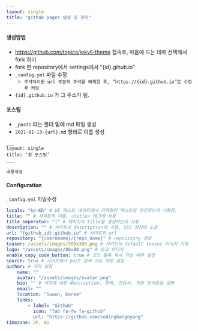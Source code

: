 ```yaml
---
layout: single
title: "github pages 생성 및 관리"
---
```


#### 생성방법

- https://github.com/topics/jekyll-theme 접속후, 마음에 드는 테마 선택해서 fork 하기
- fork 한 repository에서 settings에서 "{id}.gihub.io"
- `_config.yml` 파일 수정
  - `주석처리된 url 부분의 주석을 해제한 후, “https://{id}.github.io“로 수정후 커밋`
- `{id}.github.io` 가 그 주소가 됨.

#### 포스팅

- `_posts` 라는 폴더 밑에 md 파일 생성
- `2021-01-13-{url}.md` 형태로 이름 생성

```
___
layout: single
title: ‘첫 포스팅’
___

내용작성
```

#### Configuration

`_config.yml` 파일수정

```yml
locale: "ko-KR" # UI 텍스트 데이터에서 지역화된 텍스트와 연관짓는데 사용함.
title: "" # 사이트의 이름, <title> 태그에 사용
title_seperator: "|" # 페이지의 title을 생성하는데 사용
description: "" # 사이트의 description에 사용, SEO 향상에 도움
url: "{github_id}.github.io" # 사이트의 url
repository: "{usernmame}/{repo_name}" # repository 경로
teaser: /assets/images/500x300.png # 사이트의 default teaser 이미지 지정
logo: "/assets/images/88x88.png" # 로고 이미지
enable_copy_code_button: true # 코드 블록 복사 가능 여부 설정
search: true # 사이트에서 post 검색 가능 여부 설정
author: # 저자 설정
	name: ""
	avatar: "/assets/images/avatar.png"
	bio: "" # 저자에 대한 description, 경력, 관심사, 전문 분야등을 설명
	email: ""
	location: "Suwon, Korea"
	links:
		- label: "Github"
		  icon: "fab fa-fw fa-github"
		  url: "https://github.com/codinghalgoyang"
timezone: JP, AU
```
